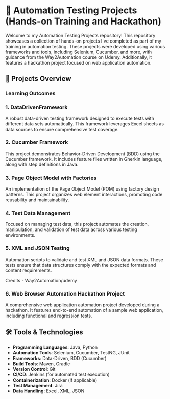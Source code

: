 # 🧪 Automation Testing Projects (Hands-on Training and Hackathon)

Welcome to my Automation Testing Projects repository! This repository showcases a collection of hands-on projects I've completed as part of my training in automation testing. These projects were developed using various frameworks and tools, including Selenium, Cucumber, and more, with guidance from the Way2Automation course on Udemy. Additionally, it features a hackathon project focused on web application automation.

## 🚀 Projects Overview

### Learning Outcomes

### 1. DataDrivenFramework
A robust data-driven testing framework designed to execute tests with different data sets automatically. This framework leverages Excel sheets as data sources to ensure comprehensive test coverage.

### 2. Cucumber Framework
This project demonstrates Behavior-Driven Development (BDD) using the Cucumber framework. It includes feature files written in Gherkin language, along with step definitions in Java.

### 3. Page Object Model with Factories
An implementation of the Page Object Model (POM) using factory design patterns. This project organizes web element interactions, promoting code reusability and maintainability.

### 4. Test Data Management
Focused on managing test data, this project automates the creation, manipulation, and validation of test data across various testing environments.

### 5. XML and JSON Testing
Automation scripts to validate and test XML and JSON data formats. These tests ensure that data structures comply with the expected formats and content requirements.

Credits - Way2Automation/udemy

### 6. Web Browser Automation Hackathon Project
A comprehensive web application automation project developed during a hackathon. It features end-to-end automation of a sample web application, including functional and regression tests.

## 🛠️ Tools & Technologies

- **Programming Languages**: Java, Python
- **Automation Tools**: Selenium, Cucumber, TestNG, JUnit
- **Frameworks**: Data-Driven, BDD (Cucumber)
- **Build Tools**: Maven, Gradle
- **Version Control**: Git
- **CI/CD**: Jenkins (for automated test execution)
- **Containerization**: Docker (if applicable)
- **Test Management**: Jira
- **Data Handling**: Excel, XML, JSON

